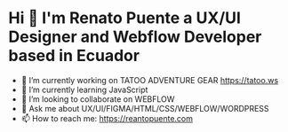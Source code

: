 <H1> Hi 👋 I'm Renato Puente a UX/UI Designer and Webflow Developer based in Ecuador</H1>


- 🔭 I’m currently working on TATOO ADVENTURE GEAR https://tatoo.ws
- 🌱 I’m currently learning JavaScript
- 👥 I’m looking to collaborate on WEBFLOW
- 💬 Ask me about UX/UI/FIGMA/HTML/CSS/WEBFLOW/WORDPRESS
- 📫 How to reach me: https://reantopuente.com
